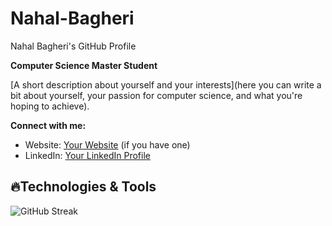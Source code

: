 # Nahal-Bagheri
Nahal Bagheri's GitHub Profile

**Computer Science Master Student**

[A short description about yourself and your interests](here you can write a bit about yourself, your passion for computer science, and what you're hoping to achieve).

**Connect with me:**

* Website: [Your Website](https://www.yourwebsite.com) (if you have one)
* LinkedIn: [Your LinkedIn Profile](https://www.linkedin.com/in/your-name)

## 🔥Technologies & Tools

![GitHub Streak](https://github-readme-streak-stats.herokuapp.com/?user=yourUsername&theme=dark)
